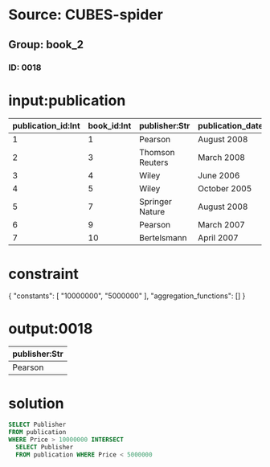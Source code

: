 # Source: CUBES-spider
## Group: book_2
### ID: 0018

# input:publication

| publication_id:Int | book_id:Int | publisher:Str | publication_date:Str | price:Dbl |
|---|---|---|---|---|
| 1 | 1 | Pearson | August 2008 | 15000000.0 |
| 2 | 3 | Thomson Reuters | March 2008 | 6000000.0 |
| 3 | 4 | Wiley | June 2006 | 4100000.0 |
| 4 | 5 | Wiley | October 2005 | 3000000.0 |
| 5 | 7 | Springer Nature | August 2008 | 3000000.0 |
| 6 | 9 | Pearson | March 2007 | 2000000.0 |
| 7 | 10 | Bertelsmann | April 2007 | 2000000.0 |

# constraint

{
  "constants": [
    "10000000",
    "5000000"
  ],
  "aggregation_functions": []
}

# output:0018

| publisher:Str |
|---|
| Pearson |

# solution

```sql
SELECT Publisher
FROM publication
WHERE Price > 10000000 INTERSECT
  SELECT Publisher
  FROM publication WHERE Price < 5000000
```
